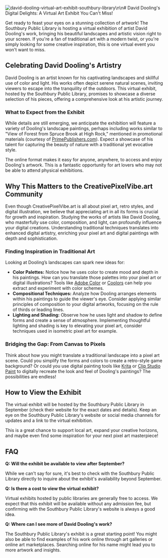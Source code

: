 ![david-dooling-virtual-art-exhibit-southbury-library](https://images.pexels.com/photos/422220/pexels-photo-422220.jpeg?auto=compress&cs=tinysrgb&fit=crop&h=627&w=1200)\n\n# David Dooling's Digital Delights: A Virtual Art Exhibit You Can't Miss!

Get ready to feast your eyes on a stunning collection of artwork! The Southbury Public Library is hosting a virtual exhibition of artist David Dooling's work, bringing his beautiful landscapes and artistic vision right to your screen. If you're a fan of traditional art with a modern twist, or you're simply looking for some creative inspiration, this is one virtual event you won't want to miss.

## Celebrating David Dooling's Artistry

David Dooling is an artist known for his captivating landscapes and skillful use of color and light. His works often depict serene natural scenes, inviting viewers to escape into the tranquility of the outdoors. This virtual exhibit, hosted by the Southbury Public Library, promises to showcase a diverse selection of his pieces, offering a comprehensive look at his artistic journey.

### What to Expect from the Exhibit

While details are still emerging, we anticipate the exhibition will feature a variety of Dooling's landscape paintings, perhaps including works similar to "View of Forest from Spruce Brook at High Rock," mentioned in promotional materials (courtesy of [PrimePublishers.com](http://PrimePublishers.com)). Expect a showcase of his talent for capturing the beauty of nature with a traditional yet evocative style.

The online format makes it easy for anyone, anywhere, to access and enjoy Dooling's artwork. This is a fantastic opportunity for art lovers who may not be able to attend physical exhibitions.

## Why This Matters to the CreativePixelVibe.art Community

Even though CreativePixelVibe.art is all about pixel art, retro styles, and digital illustration, we believe that appreciating art in all its forms is crucial for growth and inspiration. Studying the works of artists like David Dooling, who masterfully use color, composition, and light, can profoundly influence your digital creations. Understanding traditional techniques translates into enhanced digital artistry, enriching your pixel art and digital paintings with depth and sophistication.

### Finding Inspiration in Traditional Art

Looking at Dooling’s landscapes can spark new ideas for: 

*   **Color Palettes:** Notice how he uses color to create mood and depth in his paintings. How can you translate those palettes into your pixel art or digital illustrations? Tools like [Adobe Color](https://color.adobe.com/) or [Coolors](https://coolors.co/) can help you extract and experiment with color schemes.
*   **Compositional Techniques:** Analyze how Dooling arranges elements within his paintings to guide the viewer's eye. Consider applying similar principles of composition to your digital artworks, focusing on the rule of thirds or leading lines.
*   **Lighting and Shading:** Observe how he uses light and shadow to define forms and create a sense of atmosphere. Implementing thoughtful lighting and shading is key to elevating your pixel art, consider techniques used in isometric pixel art for example.

### Bridging the Gap: From Canvas to Pixels

Think about how you might translate a traditional landscape into a pixel art scene. Could you simplify the forms and colors to create a retro-style game background? Or could you use digital painting tools like [Krita](https://krita.org/en/) or [Clip Studio Paint](https://www.clipstudio.net/en/) to digitally recreate the look and feel of Dooling's paintings? The possibilities are endless!

## How to View the Exhibit

The virtual exhibit will be hosted by the Southbury Public Library in September (check their website for the exact dates and details). Keep an eye on the Southbury Public Library's website or social media channels for updates and a link to the virtual exhibition.

This is a great chance to support local art, expand your creative horizons, and maybe even find some inspiration for your next pixel art masterpiece!

## FAQ

**Q: Will the exhibit be available to view after September?**

While we can't say for sure, it's best to check with the Southbury Public Library directly to inquire about the exhibit's availability beyond September.

**Q: Is there a cost to view the virtual exhibit?**

Virtual exhibits hosted by public libraries are generally free to access. We expect that this exhibit will be available without any admission fee, but confirming with the Southbury Public Library's website is always a good idea.

**Q: Where can I see more of David Dooling's work?**

The Southbury Public Library's exhibit is a great starting point! You might also be able to find examples of his work online through art galleries or online art marketplaces. Searching online for his name might lead you to more artwork and insights.
